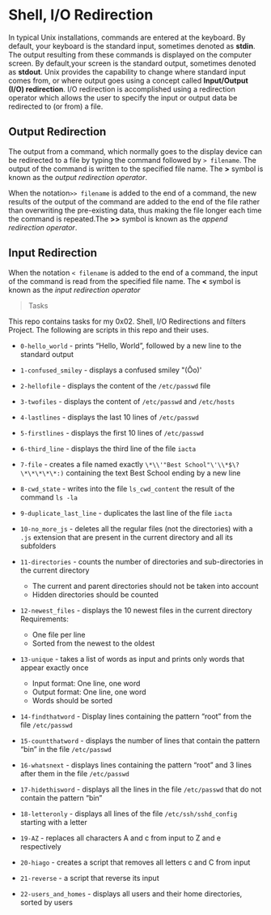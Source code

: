 # Shell, I/O Redirection

In typical Unix installations, commands are entered at the keyboard. By default, your keyboard is the standard input, sometimes denoted as **stdin**. The output resulting from these commands is displayed on the computer screen. By default,your screen is the standard output, sometimes denoted as **stdout**. Unix provides the capability to change where standard input comes from, or where output goes using a concept called **Input/Output (I/O) redirection**. I/O redirection is accomplished using a redirection operator which allows the user to specify the input or output data be redirected to (or from) a file.

## Output Redirection

The output from a command, which normally goes to the display device can be redirected to a file by typing the command followed by `> filename`. The output of the command is written to the specified file name. The **>** symbol is known as the *output redirection operator*.


When the notation`>> filename` is added to the end of a command, the new results of the output of the command are added to the end of the file rather than overwriting the pre-existing data, thus making the file longer each time the command is repeated.The **>>** symbol is known as the *append redirection operator*.

## Input Redirection

When the notation `< filename` is added to the end of a command, the input of the command is read from the specified file name. The **<** symbol is known as the *input redirection operator*

> Tasks

This repo contains tasks for my 0x02. Shell, I/O Redirections and filters Project. The following are scripts in this repo and their uses.

* `0-hello_world` - prints “Hello, World”, followed by a new line to the standard output
* `1-confused_smiley` - displays a confused smiley "(Ôo)'
* `2-hellofile` - displays the content of the `/etc/passwd` file
* `3-twofiles` - displays the content of `/etc/passwd` and `/etc/hosts`
* `4-lastlines` - displays the last 10 lines of `/etc/passwd`
* `5-firstlines` - displays the first 10 lines of `/etc/passwd`
* `6-third_line` - displays the third line of the file `iacta`
* `7-file` - creates a file named exactly `\*\\'"Best School"\'\\*$\?\*\*\*\*\*:)` containing the text Best School ending by a new line
* `8-cwd_state` - writes into the file `ls_cwd_content` the result of the command `ls -la`
* `9-duplicate_last_line` - duplicates the last line of the file `iacta`
* `10-no_more_js` - deletes all the regular files (not the directories) with a `.js` extension that are present in the current directory and all its subfolders
* `11-directories` - counts the number of directories and sub-directories in the current directory
    * The current and parent directories should not be taken into account
    * Hidden directories should be counted
* `12-newest_files` - displays the 10 newest files in the current directory
Requirements: 

    * One file per line
    * Sorted from the newest to the oldest 

* `13-unique` - takes a list of words as input and prints only words that appear exactly once

    * Input format: One line, one word
    * Output format: One line, one word
    * Words should be sorted

* `14-findthatword` - Display lines containing the pattern “root” from the file `/etc/passwd`
* `15-countthatword` - displays the number of lines that contain the pattern “bin” in the file `/etc/passwd`
* `16-whatsnext` - displays lines containing the pattern “root” and 3 lines after them in the file `/etc/passwd`
* `17-hidethisword` - displays all the lines in the file `/etc/passwd` that do not contain the pattern “bin”
* `18-letteronly` - displays all lines of the file `/etc/ssh/sshd_config` starting with a letter
* `19-AZ` - replaces all characters A and c from input to Z and e respectively
* `20-hiago` - creates a script that removes all letters c and C from input
* `21-reverse` - a script that reverse its input
* `22-users_and_homes` - displays all users and their home directories, sorted by users
 
